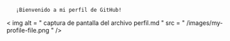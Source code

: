     
```
   ¡Bienvenido a mi perfil de GitHub!

```
< img  alt = " captura de pantalla del archivo perfil.md "  src = " /images/my-profile-file.png " />
